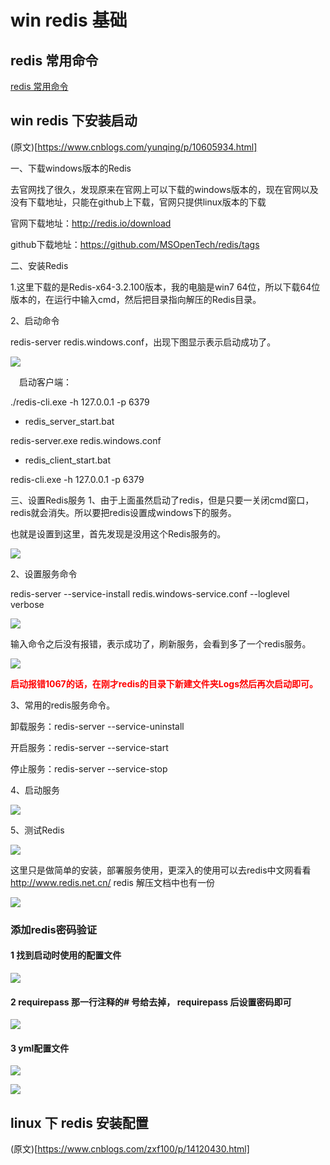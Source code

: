 # win redis 基础

## redis 常用命令

[redis 常用命令](https://blog.csdn.net/wlchina123/article/details/120388361)

## win redis 下安装启动

(原文)[https://www.cnblogs.com/yunqing/p/10605934.html]

一、下载windows版本的Redis

去官网找了很久，发现原来在官网上可以下载的windows版本的，现在官网以及没有下载地址，只能在github上下载，官网只提供linux版本的下载

官网下载地址：http://redis.io/download

github下载地址：https://github.com/MSOpenTech/redis/tags

二、安装Redis

1.这里下载的是Redis-x64-3.2.100版本，我的电脑是win7 64位，所以下载64位版本的，在运行中输入cmd，然后把目录指向解压的Redis目录。

2、启动命令

redis-server redis.windows.conf，出现下图显示表示启动成功了。

![](assets/001/01/01/02-1614937285984.png)


　启动客户端：

./redis-cli.exe -h 127.0.0.1 -p 6379

* redis_server_start.bat

redis-server.exe redis.windows.conf

* redis_client_start.bat

redis-cli.exe -h 127.0.0.1 -p 6379


三、设置Redis服务
1、由于上面虽然启动了redis，但是只要一关闭cmd窗口，redis就会消失。所以要把redis设置成windows下的服务。

也就是设置到这里，首先发现是没用这个Redis服务的。



![](assets/001/01/01/02-1614937668473.png)

2、设置服务命令

redis-server --service-install redis.windows-service.conf --loglevel verbose


![](assets/001/01/01/02-1614937329217.png)


输入命令之后没有报错，表示成功了，刷新服务，会看到多了一个redis服务。

![](assets/001/01/01/02-1614937349060.png)


<font color="red">**启动报错1067的话，在刚才redis的目录下新建文件夹Logs然后再次启动即可。**</font>


3、常用的redis服务命令。

卸载服务：redis-server --service-uninstall

开启服务：redis-server --service-start

停止服务：redis-server --service-stop

4、启动服务


![](assets/001/01/01/02-1614937421232.png)


5、测试Redis

![](assets/001/01/01/02-1614937436049.png)



这里只是做简单的安装，部署服务使用，更深入的使用可以去redis中文网看看 http://www.redis.net.cn/
redis 解压文档中也有一份

![](assets/001/01/01/02-1614937468664.png)



### 添加redis密码验证


#### 1 找到启动时使用的配置文件

![](assets/001/01/01/02-1655862947248.png)

#### 2 requirepass 那一行注释的# 号给去掉， requirepass 后设置密码即可

![](assets/001/01/01/02-1655862992446.png)

#### 3 yml配置文件


![](assets/001/01/01/02-1655863146685.png)


![](assets/001/01/01/02-1655863211449.png)

## linux 下 redis 安装配置


(原文)[https://www.cnblogs.com/zxf100/p/14120430.html]

